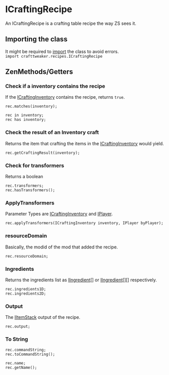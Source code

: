 # ICraftingRecipe

An ICraftingRecipe is a crafting table recipe the way ZS sees it.  


## Importing the class
It might be required to [import](/AdvancedFunctions/Import) the class to avoid errors.  
`import crafttweaker.recipes.ICraftingRecipe`

## ZenMethods/Getters

### Check if a inventory contains the recipe

If the [ICraftingInventory](ICraftingInventory) contains the recipe, returns `true`.
```
rec.matches(inventory);

rec in inventory;
rec has inventory;
```

### Check the result of an Inventory craft

Returns the item that crafting the items in the [ICraftingInventory](ICraftingInventory) would yield.

```
rec.getCraftingResult(inventory);
```


### Check for transformers
Returns a boolean
```
rec.transformers;
rec.hasTransformers();
```

### ApplyTransformers

Parameter Types are [ICraftingInventory](ICraftingInventory) and [IPlayer](/Vanilla/Players/IPlayer).
```
rec.applyTransformers(ICraftingInventory inventory, IPlayer byPlayer);
```

### resourceDomain

Basically, the modid of the mod that added the recipe.
```
rec.resourceDomain;
```

### Ingredients

Returns the ingredients list as [IIngredient](IIngredient)\[] or [IIngredient](IIngredient)\[]\[] respectively.
```
rec.ingredients1D;
rec.ingredients2D;
```

### Output

The [IItemStack](IItemStack) output of the recipe.
```
rec.output;
```

### To String
```
rec.commandString;
rec.toCommandString();

rec.name;
rec.getName();
```
